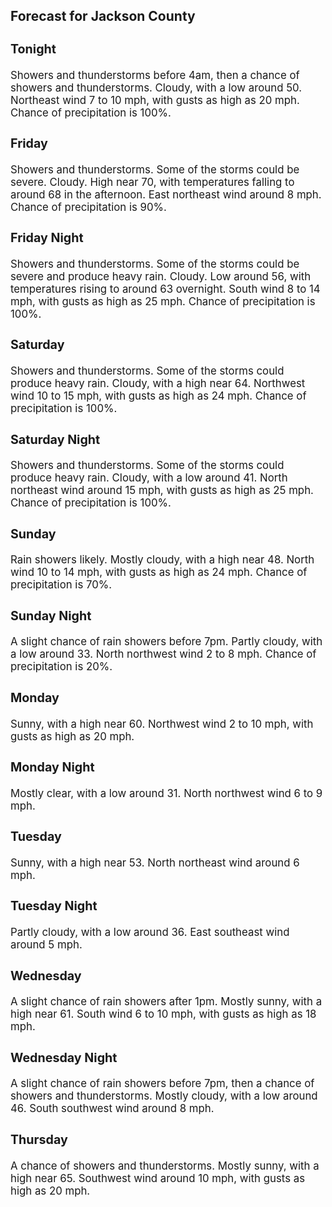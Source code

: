 <div>
   <h2>Forecast for Jackson County</h2>
   <p>
      <div style="font-size:120%">
         <h3>Tonight</h3>Showers and thunderstorms before 4am, then a chance of showers and thunderstorms. Cloudy, with a low around 50. Northeast
         wind 7 to 10 mph, with gusts as high as 20 mph. Chance of precipitation is 100%.<br></div>
   </p>
   <p>
      <div style="font-size:120%">
         <h3>Friday</h3>Showers and thunderstorms. Some of the storms could be severe. Cloudy. High near 70, with temperatures falling to around 68
         in the afternoon. East northeast wind around 8 mph. Chance of precipitation is 90%.<br></div>
   </p>
   <p>
      <div style="font-size:120%">
         <h3>Friday Night</h3>Showers and thunderstorms. Some of the storms could be severe and produce heavy rain. Cloudy. Low around 56, with temperatures
         rising to around 63 overnight. South wind 8 to 14 mph, with gusts as high as 25 mph. Chance of precipitation is 100%.<br></div>
   </p>
   <p>
      <div style="font-size:120%">
         <h3>Saturday</h3>Showers and thunderstorms. Some of the storms could produce heavy rain. Cloudy, with a high near 64. Northwest wind 10 to
         15 mph, with gusts as high as 24 mph. Chance of precipitation is 100%.<br></div>
   </p>
   <p>
      <div style="font-size:120%">
         <h3>Saturday Night</h3>Showers and thunderstorms. Some of the storms could produce heavy rain. Cloudy, with a low around 41. North northeast wind
         around 15 mph, with gusts as high as 25 mph. Chance of precipitation is 100%.<br></div>
   </p>
   <p>
      <div style="font-size:120%">
         <h3>Sunday</h3>Rain showers likely. Mostly cloudy, with a high near 48. North wind 10 to 14 mph, with gusts as high as 24 mph. Chance of
         precipitation is 70%.<br></div>
   </p>
   <p>
      <div style="font-size:120%">
         <h3>Sunday Night</h3>A slight chance of rain showers before 7pm. Partly cloudy, with a low around 33. North northwest wind 2 to 8 mph. Chance of
         precipitation is 20%.<br></div>
   </p>
   <p>
      <div style="font-size:120%">
         <h3>Monday</h3>Sunny, with a high near 60. Northwest wind 2 to 10 mph, with gusts as high as 20 mph.<br></div>
   </p>
   <p>
      <div style="font-size:120%">
         <h3>Monday Night</h3>Mostly clear, with a low around 31. North northwest wind 6 to 9 mph.<br></div>
   </p>
   <p>
      <div style="font-size:120%">
         <h3>Tuesday</h3>Sunny, with a high near 53. North northeast wind around 6 mph.<br></div>
   </p>
   <p>
      <div style="font-size:120%">
         <h3>Tuesday Night</h3>Partly cloudy, with a low around 36. East southeast wind around 5 mph.<br></div>
   </p>
   <p>
      <div style="font-size:120%">
         <h3>Wednesday</h3>A slight chance of rain showers after 1pm. Mostly sunny, with a high near 61. South wind 6 to 10 mph, with gusts as high as
         18 mph.<br></div>
   </p>
   <p>
      <div style="font-size:120%">
         <h3>Wednesday Night</h3>A slight chance of rain showers before 7pm, then a chance of showers and thunderstorms. Mostly cloudy, with a low around 46.
         South southwest wind around 8 mph.<br></div>
   </p>
   <p>
      <div style="font-size:120%">
         <h3>Thursday</h3>A chance of showers and thunderstorms. Mostly sunny, with a high near 65. Southwest wind around 10 mph, with gusts as high
         as 20 mph.<br></div>
   </p>
</div>